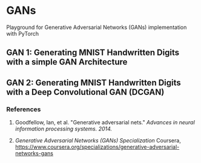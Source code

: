 # GANs
Playground for Generative Adversarial Networks (GANs) implementation with PyTorch

## GAN 1: Generating MNIST Handwritten Digits with a simple GAN Architecture

## GAN 2: Generating MNIST Handwritten Digits with a Deep Convolutional GAN (DCGAN)


### References
1. Goodfellow, Ian, et al. "Generative adversarial nets." 
*Advances in neural information processing systems. 2014.*

2. *Generative Adversarial Networks (GANs) Specialization*
Coursera, https://www.coursera.org/specializations/generative-adversarial-networks-gans
